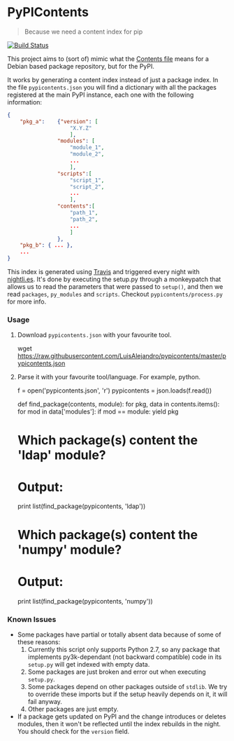 # PyPIContents

> Because we need a content index for pip

[![Build Status](https://travis-ci.org/LuisAlejandro/pypicontents.svg?branch=master)](https://travis-ci.org/LuisAlejandro/pypicontents)

This project aims to (sort of) mimic what the [Contents file](https://www.debian.org/distrib/packages#search_contents) means for a Debian
based package repository, but for the PyPI.

It works by generating a content index instead of just a package index. In the
file `pypicontents.json` you will find a dictionary with all the packages
registered at the main PyPI instance, each one with the following information:

```json
{
    "pkg_a":    {"version": [
                    "X.Y.Z"
                    ],
                "modules": [
                    "module_1",
                    "module_2",
                    ...
                    ],
                "scripts":[
                    "script_1",
                    "script_2",
                    ...
                    ],
                "contents":[
                    "path_1",
                    "path_2",
                    ...
                    ]
                },
    "pkg_b": { ... },
    ...
}
```

This index is generated using [Travis](https://travis-ci.org/LuisAlejandro/pypicontents) and triggered every night with [nightli.es](https://nightli.es/). It's done by executing the setup.py through a monkeypatch that allows us to read the parameters that were passed to `setup()`, and then we read `packages`, `py_modules` and `scripts`. Checkout `pypicontents/process.py` for more info.


### Usage

1. Download `pypicontents.json` with your favourite tool.

    wget https://raw.githubusercontent.com/LuisAlejandro/pypicontents/master/pypicontents.json

2. Parse it with your favourite tool/language. For example, python.

    f = open('pypicontents.json', 'r')
    pypicontents = json.loads(f.read())

    def find_package(contents, module):
        for pkg, data in contents.items():
            for mod in data['modules']:
                if mod == module:
                    yield pkg

    # Which package(s) content the 'ldap' module?
    # Output: 
    print list(find_package(pypicontents, 'ldap'))

    # Which package(s) content the 'numpy' module?
    # Output: 
    print list(find_package(pypicontents, 'numpy'))


### Known Issues

* Some packages have partial or totally absent data because of some of these
  reasons:
    1. Currently this script only supports Python 2.7, so any package that implements py3k-dependant (not backward compatible) code in its `setup.py` will get indexed with empty data.
    2. Some packages are just broken and error out when executing `setup.py`.
    3. Some packages depend on other packages outside of `stdlib`. We try to
       override these imports but if the setup heavily depends on it, it will fail anyway.
    3. Other packages are just empty.
* If a package gets updated on PyPI and the change introduces or deletes
  modules, then it won't be reflected until the index rebuilds in the night. You
  should check for the `version` field.
